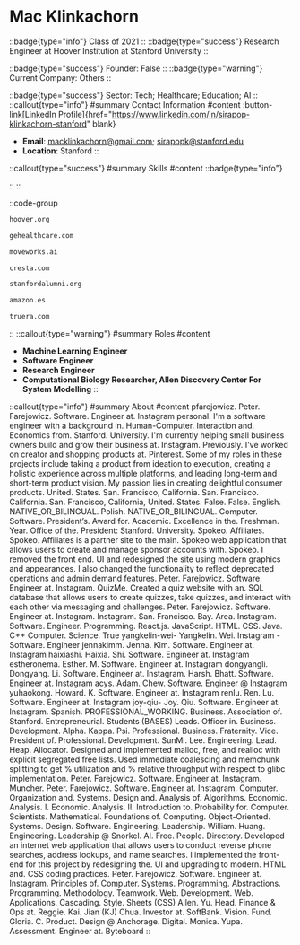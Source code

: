 # Mac Klinkachorn
::badge{type="info"}
Class of 2021
::
::badge{type="success"}
Research Engineer at Hoover Institution at Stanford University
::

::badge{type="success"}
Founder: False
::
::badge{type="warning"}
Current Company: Others
::

::badge{type="success"}
Sector: Tech; Healthcare; Education; AI
::
::callout{type="info"}
#summary
Contact Information
#content
:button-link[LinkedIn Profile]{href="https://www.linkedin.com/in/sirapop-klinkachorn-stanford" blank}
- **Email**: macklinkachorn@gmail.com; sirapopk@stanford.edu
- **Location**: Stanford
::

::callout{type="success"}
#summary
Skills
#content
::badge{type="info"}

::
::

::code-group
```bash [Hoover Institution at Stanford University]
hoover.org
```
```bash [GE Healthcare]
gehealthcare.com
```
```bash [Moveworks]
moveworks.ai
```
```bash [Cresta]
cresta.com
```
```bash [Standford Alumni]
stanfordalumni.org
```
```bash [Amazon.com]
amazon.es
```
```bash [Truera]
truera.com
```
::
::callout{type="warning"}
#summary
Roles
#content
- **Machine Learning Engineer**
- **Software Engineer**
- **Research Engineer**
- **Computational Biology Researcher, Allen Discovery Center For System Modelling**
::

::callout{type="info"}
#summary
About
#content
pfarejowicz. Peter. Farejowicz. Software. Engineer at. Instagram personal. I'm a software engineer with a background in. Human-Computer. Interaction and. Economics from. Stanford. University. I'm currently helping small business owners build and grow their business at. Instagram. Previously. I've worked on creator and shopping products at. Pinterest. Some of my roles in these projects include taking a product from ideation to execution, creating a holistic experience across multiple platforms, and leading long-term and short-term product vision. My passion lies in creating delightful consumer products. United. States. San. Francisco, California. San. Francisco. California. San. Francisco, California, United. States. False. False. English. NATIVE_OR_BILINGUAL. Polish. NATIVE_OR_BILINGUAL. Computer. Software. President’s. Award for. Academic. Excellence in the. Freshman. Year. Office of the. President: Stanford. University. Spokeo. Affiliates. Spokeo. Affiliates is a partner site to the main. Spokeo web application that allows users to create and manage sponsor accounts with. Spokeo. I removed the front end. UI and redesigned the site using modern graphics and appearances. I also changed the functionality to reflect deprecated operations and admin demand features. Peter. Farejowicz. Software. Engineer at. Instagram. QuizMe. Created a quiz website with an. SQL database that allows users to create quizzes, take quizzes, and interact with each other via messaging and challenges. Peter. Farejowicz. Software. Engineer at. Instagram. Instagram. San. Francisco. Bay. Area. Instagram. Software. Engineer. Programming. React.js. JavaScript. HTML. CSS. Java. C++ Computer. Science. True yangkelin-wei- Yangkelin. Wei. Instagram - Software. Engineer jennakimm. Jenna. Kim. Software. Engineer at. Instagram haixiashi. Haixia. Shi. Software. Engineer at. Instagram estheronema. Esther. M. Software. Engineer at. Instagram dongyangli. Dongyang. Li. Software. Engineer at. Instagram. Harsh. Bhatt. Software. Engineer at. Instagram acys. Adam. Chew. Software. Engineer @ Instagram yuhaokong. Howard. K. Software. Engineer at. Instagram renlu. Ren. Lu. Software. Engineer at. Instagram joy-qiu- Joy. Qiu. Software. Engineer at. Instagram. Spanish. PROFESSIONAL_WORKING. Business. Association of. Stanford. Entrepreneurial. Students (BASES) Leads. Officer in. Business. Development. Alpha. Kappa. Psi. Professional. Business. Fraternity. Vice. President of. Professional. Development. SunMi. Lee. Engineering. Lead. Heap. Allocator. Designed and implemented malloc, free, and realloc with explicit segregated free lists. Used immediate coalescing and memchunk splitting to get % utilization and % relative throughput with respect to glibc implementation. Peter. Farejowicz. Software. Engineer at. Instagram. Muncher. Peter. Farejowicz. Software. Engineer at. Instagram. Computer. Organization and. Systems. Design and. Analysis of. Algorithms. Economic. Analysis. I. Economic. Analysis. II. Introduction to. Probability for. Computer. Scientists. Mathematical. Foundations of. Computing. Object-Oriented. Systems. Design. Software. Engineering. Leadership. William. Huang. Engineering. Leadership @ Snorkel. AI. Free. People. Directory. Developed an internet web application that allows users to conduct reverse phone searches, address lookups, and name searches. I implemented the front-end for this project by redesigning the. UI and upgrading to modern. HTML and. CSS coding practices. Peter. Farejowicz. Software. Engineer at. Instagram. Principles of. Computer. Systems. Programming. Abstractions. Programming. Methodology. Teamwork. Web. Development. Web. Applications. Cascading. Style. Sheets (CSS) Allen. Yu. Head. Finance & Ops at. Reggie. Kai. Jian (KJ) Chua. Investor at. SoftBank. Vision. Fund. Gloria. C. Product. Design @ Anchorage. Digital. Monica. Yupa. Assessment. Engineer at. Byteboard
::
